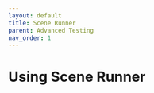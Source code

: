 ```yaml
---
layout: default
title: Scene Runner
parent: Advanced Testing
nav_order: 1
---
```


# Using Scene Runner